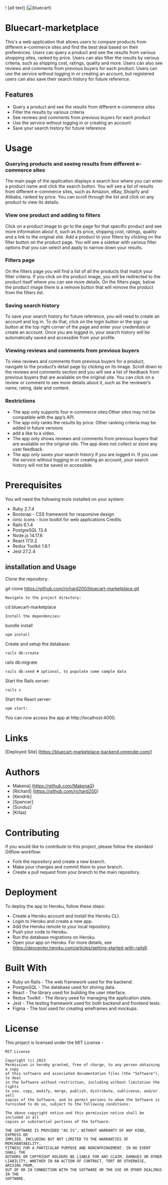 ! [alt text] (![bluecart](https://user-images.githubusercontent.com/91524542/235576480-add4379b-464f-4eda-825a-6b3971cf1567.png))
# Bluecart-marketplace
This's a web application that allows users to compare products from different e-commerce sites and find the best deal based on their preferences. Users can query a product and see the results from various shopping sites, ranked by price. Users can also filter the results by various criteria, such as shipping cost, ratings, quality and more. Users can also see reviews and comments from previous buyers for each product. Users can use the service without logging in or creating an account, but registered users can also save their search history for future reference.

## Features
* Query a product and see the results from different e-commerce sites
* Filter the results by various criteria
* See reviews and comments from previous buyers for each product
* Use the service without logging in or creating an account
* Save your search history for future reference



# Usage
### Querying products and seeing results from different e-commerce sites
The main page of the application displays a search box where you can enter a product name and click the search button. You will see a list of results from different e-commerce sites, such as Amazon, eBay, Shopify and Alibaba, ranked by price. You can scroll through the list and click on any product to view its details.

### View one product and adding to filters
Click on a product image to go to the page for that specific product and see more information about it, such as its price, shipping cost, ratings, quality and a link to the original site. Add a product to your filters by clicking on the filter button on the product page. You will see a sidebar with various filter options that you can select and apply to narrow down your results.

### Filters page
On the filters page you will find a list of all the products that match your filter criteria. If you click on the product image, you will be redirected to the product itself where you can see more details. On the filters page, below the product image there is a remove button that will remove the product from the filters list.

### Saving search history
To save your search history for future reference, you will need to create an account and log in. To do that, click on the login button or the sign up button at the top right corner of the page and enter your credentials or create an account. Once you are logged in, your search history will be automatically saved and accessible from your profile.

### Viewing reviews and comments from previous buyers
To view reviews and comments from previous buyers for a product, navigate to the product’s detail page by clicking on its image. Scroll down to the reviews and comments section and you will see a list of feedback from previous buyers that are available on the original site. You can click on a review or comment to see more details about it, such as the reviewer’s name, rating, date and content.

### Restrictions
 
 * The app only supports four e-commerce sites:Other sites may not be compatible with the app’s API.
 * The app only ranks the results by price. Other ranking criteria may be added in future versions
 * add a like to a video.
 * The app only shows reviews and comments from previous buyers that are available on the original site. The app does not collect or store any user feedback.
 * The app only saves your search history if you are logged in. If you use the service without logging in or creating an account, your search history will not be saved or accessible.

# Prerequisites
You will need the following tools installed on your system:

* Ruby 2.7.4
* Bootsrap - CSS framework for responsive design
* ionic icons - Icon toolkit for web applications Credits
* Rails 6.1.4
* PostgreSQL 13.4
* Node.js 14.17.6
* React 17.0.2
* Redux Toolkit 1.6.1
* Jest 27.2.4

## installation and Usage
Clone the repository:

git clone https://github.com/richard200/bluecart-marketplace.git
```
Navigate to the project directory:
```
cd bluecart-marketplace
```
Install the dependencies:
```
bundle install
```
npm install
```
Create and setup the database:
```
rails db:create
```
rails db:migrate
```
rails db:seed # optional, to populate some sample data
```
Start the Rails server:
```
rails s
```
Start the React server:
```
npm start:
```
You can now access the app at http://localhost:4000.


# Links
[Deployed Site] (https://bluecart-marketplace-backend.onrender.com/)

# Authors
* Makena].(https://github.com/MakenaG)
* [Richard] (https://github.com/richard200)
* [Kendrik]
* [Spencer]
* [Sunduz]
* [Kifaa]

# Contributing
If you would like to contribute to this project, please follow the standard Gitflow workflow:

* Fork the repository and create a new branch.
* Make your changes and commit them to your branch.
* Create a pull request from your branch to the main repository.

# Deployment
To deploy the app to Heroku, follow these steps:

* Create a Heroku account and install the Heroku CLI.
* Login to Heroku and create a new app.
* Add the Heroku remote to your local repository.
* Push your code to Heroku.
* Run the database migrations on Heroku.
* Open your app on Heroku.
For more details, see https://devcenter.heroku.com/articles/getting-started-with-rails6.

# Built With
* Ruby on Rails - The web framework used for the backend.
* PostgreSQL - The database used for storing data.
* React - The library used for building the user interface.
* Redux Toolkit - The library used for managing the application state.
* Jest - The testing framework used for both backend and frontend tests.
* Figma - The tool used for creating wireframes and mockups.

# License
This project is licensed under the MIT License - 
```
MIT License

Copyright (c) 2023 
Permission is hereby granted, free of charge, to any person obtaining a copy
of this software and associated documentation files (the "Software"), to deal
in the Software without restriction, including without limitation the rights
to use, copy, modify, merge, publish, distribute, sublicense, and/or sell
copies of the Software, and to permit persons to whom the Software is
furnished to do so, subject to the following conditions:

The above copyright notice and this permission notice shall be included in all
copies or substantial portions of the Software.

THE SOFTWARE IS PROVIDED "AS IS", WITHOUT WARRANTY OF ANY KIND, EXPRESS OR
IMPLIED, INCLUDING BUT NOT LIMITED TO THE WARRANTIES OF MERCHANTABILITY,
FITNESS FOR A PARTICULAR PURPOSE AND NONINFRINGEMENT. IN NO EVENT SHALL THE
AUTHORS OR COPYRIGHT HOLDERS BE LIABLE FOR ANY CLAIM, DAMAGES OR OTHER
LIABILITY, WHETHER IN AN ACTION OF CONTRACT, TORT OR OTHERWISE, ARISING FROM,
OUT OF OR IN CONNECTION WITH THE SOFTWARE OR THE USE OR OTHER DEALINGS IN THE
SOFTWARE.
```
